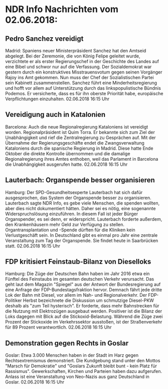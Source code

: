 # NDR Info Nachrichten vom 02.06.2018:


## Pedro Sanchez vereidigt
Madrid:	Spaniens neuer Ministerpräsident Sanchez hat den Amtseid abgelegt. Bei der Zeremonie, die von König Felipe geleitet wurde, verzichtete er als erster Regierungschef in der Geschichte des Landes auf eine Bibel und schwor nur auf die Verfassung. Der Sozialdemokrat war gestern durch ein konstruktives Misstrauensvotum gegen seinen Vorgänger Rajoy ins Amt gekommen. Nun muss der Chef der Sozialistischen Partei sein Kabinett zusammenstellen. Sanchez führt eine Minderheitsregierung und hofft vor allem auf Unterstützung durch das linkspopulistische Bündnis Podemos. Er versicherte, dass es für ihn oberste Priorität habe, europäische Verpflichtungen einzuhalten. 02.06.2018 16:15 Uhr 

## Vereidigung auch in Katalonien
Barcelona:	Auch die neue Regionalregierung Kataloniens ist vereidigt worden. Regionalpräsident ist Quim Torra. Er bekannte sich zum Ziel der Unabhängigkeit und rief die Zentralregierung zu Gesprächen auf. Mit der Übernahme der Regierungsgeschäfte endet die Zwangsverwaltung Kataloniens durch die spanische Regierung in Madrid. Diese hatte Ende Oktober die direkte Kontrolle übernommen und die damalige Regionalregierung ihres Amtes enthoben, weil das Parlament in Barcelona die Unabhängigkeit ausgerufen hatte. 02.06.2018 16:15 Uhr 

## Lauterbach: Organspende besser organisieren
Hamburg:	Der SPD-Gesundheitsexperte Lauterbach hat sich dafür ausgesprochen, das System der Organspende besser zu organisieren. Lauterbach sagte NDR Info, es gebe viele Menschen, die spenden wollten, aber dies nicht dokumentiert hätten. Daher sei es nötig, eine sogenannte Widerspruchslösung einzuführen. In diesem Fall ist jeder Bürger Organspender, es sei denn, er widerspricht. Lauterbach forderte außerdem, den Krankenhäusern mehr Geld zur Verfügung zu stellen. Organtransplantation und -Spende dürften für die Kliniken kein Verlustgeschäft sein. In Deutschland gibt es einmal pro Jahr eine zentrale Veranstaltung zum Tag der Organspende. Sie findet heute in Saarbrücken statt. 02.06.2018 16:15 Uhr 

## FDP kritisiert Feinstaub-Bilanz von Dieselloks
Hamburg:	Die Züge der Deutschen Bahn haben im Jahr 2016 etwa ein Fünftel des Feinstaubs im gesamten deutschen Verkehr verursacht. Das geht laut dem Magazin "Spiegel" aus der Antwort der Bundesregierung auf eine Anfrage der FDP-Bundestagsfraktion hervor. Demnach fährt jede dritte Lok der Bahn mit Diesel, vor allem im Nah- und Regionalverkehr. Der FDP-Politiker Herbst bezeichnete die Diskussion um schmutzige Diesel-PKW deshalb als "zum Teil hysterisch". Er forderte, dass mehr Bahnstrecken für die Nutzung mit Elektrozügen ausgebaut werden. Positiver ist die Bilanz der Loks dagegen mit Blick auf die Stickoxid-Belastung. Während die Züge zwei Prozent der Stickoxide im Verkehrssektor ausstoßen, ist der Straßenverkehr für 89 Prozent verantwortlich. 02.06.2018 16:15 Uhr 

## Demonstration gegen Rechts in Goslar
Goslar:	Etwa 3.000 Menschen haben in der Stadt im Harz gegen Rechtsextremismus demonstriert. Die Kundgebung stand unter den Mottos "Marsch für Demokratie" und "Goslars Zukunft bleibt bunt - kein Platz für Rassismus". Gewerkschaften, Kirchen und Parteien haben dazu aufgerufen. Anlass ist eine Veranstaltung von Neo-Nazis aus ganz Deutschland in Goslar. 02.06.2018 16:15 Uhr 
